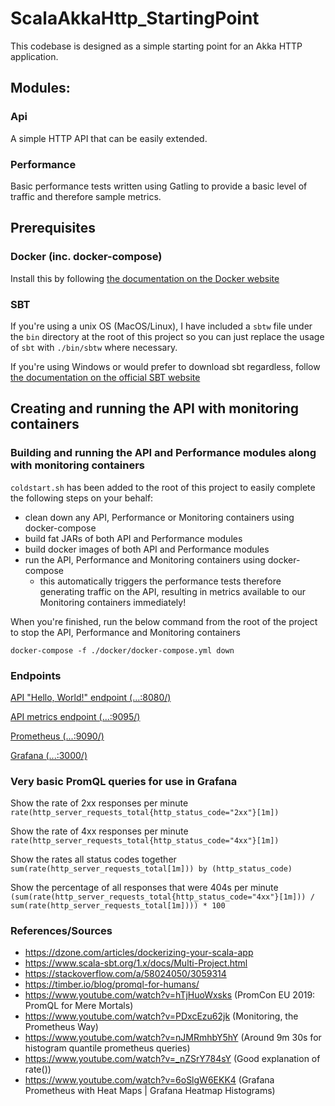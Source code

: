# ScalaAkkaHttp_StartingPoint

This codebase is designed as a simple starting point for an Akka HTTP application.

## Modules:

### Api

A simple HTTP API that can be easily extended.

### Performance

Basic performance tests written using Gatling to provide a basic level of traffic and therefore sample metrics.

## Prerequisites

### Docker (inc. docker-compose) 

Install this by following [the documentation on the Docker website](https://docs.docker.com/engine/install/)

### SBT

If you're using a unix OS (MacOS/Linux), I have included a `sbtw` file under the `bin` directory at the root of this project so you can just replace the usage of `sbt` with `./bin/sbtw` where necessary.

If you're using Windows or would prefer to download sbt regardless, follow [the documentation on the official SBT website](https://www.scala-sbt.org/1.x/docs/Setup.html)

## Creating and running the API with monitoring containers

### Building and running the API and Performance modules along with monitoring containers

`coldstart.sh` has been added to the root of this project to easily complete the following steps on your behalf:
* clean down any API, Performance or Monitoring containers using docker-compose
* build fat JARs of both API and Performance modules
* build docker images of both API and Performance modules
* run the API, Performance and Monitoring containers using docker-compose
  * this automatically triggers the performance tests therefore generating traffic on the API, resulting in metrics available to our Monitoring containers immediately!

When you're finished, run the below command from the root of the project to stop the API, Performance and Monitoring containers

`docker-compose -f ./docker/docker-compose.yml down`

### Endpoints

[API "Hello, World!" endpoint (...:8080/)](http://localhost:8080)

[API metrics endpoint (...:9095/)](http://localhost:9095)

[Prometheus (...:9090/)](http://localhost:9090)

[Grafana (...:3000/)](http://localhost:3000)

### Very basic PromQL queries for use in Grafana

Show the rate of 2xx responses per minute `rate(http_server_requests_total{http_status_code="2xx"}[1m])`

Show the rate of 4xx responses per minute `rate(http_server_requests_total{http_status_code="4xx"}[1m])`

Show the rates all status codes together `sum(rate(http_server_requests_total[1m])) by (http_status_code)`

Show the percentage of all responses that were 404s per minute `(sum(rate(http_server_requests_total{http_status_code="4xx"}[1m])) / sum(rate(http_server_requests_total[1m]))) * 100`

### References/Sources

* https://dzone.com/articles/dockerizing-your-scala-app
* https://www.scala-sbt.org/1.x/docs/Multi-Project.html
* https://stackoverflow.com/a/58024050/3059314
* https://timber.io/blog/promql-for-humans/
* https://www.youtube.com/watch?v=hTjHuoWxsks (PromCon EU 2019: PromQL for Mere Mortals)
* https://www.youtube.com/watch?v=PDxcEzu62jk (Monitoring, the Prometheus Way)
* https://www.youtube.com/watch?v=nJMRmhbY5hY (Around 9m 30s for histogram quantile prometheus queries)
* https://www.youtube.com/watch?v=_nZSrY784sY (Good explanation of rate())
* https://www.youtube.com/watch?v=6oSlgW6EKK4 (Grafana Prometheus with Heat Maps | Grafana Heatmap Histograms)
